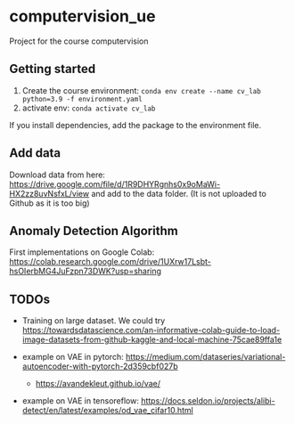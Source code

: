 # computervision_ue

Project for the course computervision

## Getting started

1. Create the course environment:
   `conda env create --name cv_lab python=3.9 -f environment.yaml`
1. activate env:
   `conda activate cv_lab`


If you install dependencies, add the package to the environment file.

## Add data

Download data from here: https://drive.google.com/file/d/1R9DHYRgnhs0x9oMaWi-HX2zz8uvNsfxL/view
and add to the data folder.
(It is not uploaded to Github as it is too big)

## Anomaly Detection Algorithm 

First implementations on Google Colab: https://colab.research.google.com/drive/1UXrw17Lsbt-hsOIerbMG4JuFzpn73DWK?usp=sharing


## TODOs

- Training on large dataset. We could try https://towardsdatascience.com/an-informative-colab-guide-to-load-image-datasets-from-github-kaggle-and-local-machine-75cae89ffa1e


- example on VAE in pytorch: https://medium.com/dataseries/variational-autoencoder-with-pytorch-2d359cbf027b
  - https://avandekleut.github.io/vae/

- example on VAE in tensoreflow: https://docs.seldon.io/projects/alibi-detect/en/latest/examples/od_vae_cifar10.html